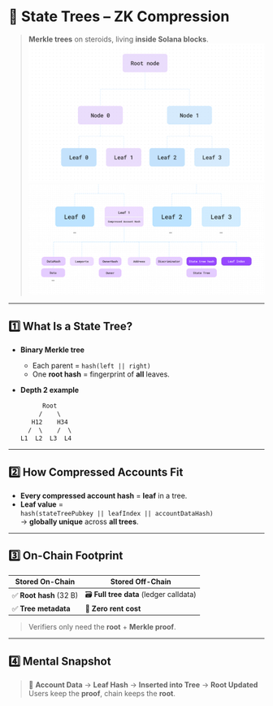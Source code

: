 # 🌲 State Trees – ZK Compression

> **Merkle trees** on steroids, living **inside Solana blocks**.
![alt text](image.png)
![alt text](image-1.png)
---

## 1️⃣ What Is a State Tree?

- **Binary Merkle tree**  
  - Each parent = `hash(left || right)`  
  - One **root hash** = fingerprint of **all** leaves.

- **Depth 2 example**  
  ```
        Root
       /    \
     H12    H34
    /  \    /  \
  L1  L2  L3  L4
  ```

---

## 2️⃣ How Compressed Accounts Fit

- **Every compressed account hash** = **leaf** in a tree.
- **Leaf value** =  
  `hash(stateTreePubkey || leafIndex || accountDataHash)`  
  → **globally unique** across **all trees**.

---

## 3️⃣ On-Chain Footprint

| Stored On-Chain | Stored Off-Chain |
|-----------------|------------------|
| ✅ **Root hash** (32 B) | 🗃️ **Full tree data** (ledger calldata) |
| ✅ **Tree metadata** | 🚫 **Zero rent cost** |

> Verifiers only need the **root** + **Merkle proof**.

---

## 4️⃣ Mental Snapshot

> 🧩 **Account Data** → **Leaf Hash** → **Inserted into Tree** → **Root Updated**  
> Users keep the **proof**, chain keeps the **root**.